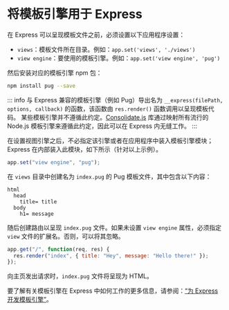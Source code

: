 # 将模板引擎用于 Express

在 Express 可以呈现模板文件之前，必须设置以下应用程序设置：

- `views`：模板文件所在目录。例如：`app.set('views', './views')`
- `view engine`：要使用的模板引擎。例如：`app.set('view engine', 'pug')`

然后安装对应的模板引擎 npm 包：

```bash
npm install pug --save
```

::: info
与 Express 兼容的模板引擎（例如 Pug）导出名为 `__express(filePath, options, callback)` 的函数，该函数由 `res.render()` 函数调用以呈现模板代码。
某些模板引擎并不遵循此约定。[Consolidate.js](https://www.npmjs.org/package/consolidate) 库通过映射所有流行的 Node.js 模板引擎来遵循此约定，因此可以在 Express 内无缝工作。
:::

在设置视图引擎之后，不必指定该引擎或者在应用程序中装入模板引擎模块；Express 在内部装入此模块，如下所示（针对以上示例）。

```javascript
app.set("view engine", "pug");
```

在 `views` 目录中创建名为 `index.pug` 的 Pug 模板文件，其中包含以下内容：

```pug
html
  head
    title= title
  body
    h1= message
```

随后创建路由以呈现 `index.pug` 文件。如果未设置 `view engine` 属性，必须指定 `view` 文件的扩展名。否则，可以将其忽略。

```javascript
app.get("/", function(req, res) {
  res.render("index", { title: "Hey", message: "Hello there!" });
});
```

向主页发出请求时，`index.pug` 文件将呈现为 HTML。

要了解有关模板引擎在 Express 中如何工作的更多信息，请参阅：[“为 Express 开发模板引擎”](/advanced/developing-template-engines.html)。
